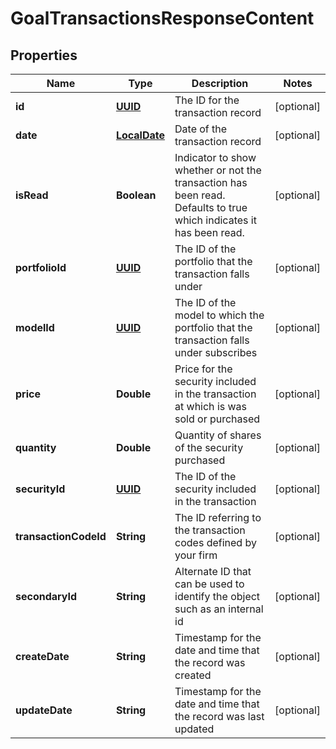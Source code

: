 
# GoalTransactionsResponseContent

## Properties
Name | Type | Description | Notes
------------ | ------------- | ------------- | -------------
**id** | [**UUID**](UUID.md) | The ID for the transaction record |  [optional]
**date** | [**LocalDate**](LocalDate.md) | Date of the transaction record |  [optional]
**isRead** | **Boolean** | Indicator to show whether or not the transaction has been read. Defaults to true which indicates it has been read. |  [optional]
**portfolioId** | [**UUID**](UUID.md) | The ID of the portfolio that the transaction falls under |  [optional]
**modelId** | [**UUID**](UUID.md) | The ID of the model to which the portfolio that the transaction falls under subscribes |  [optional]
**price** | **Double** | Price for the security included in the transaction at which is was sold or purchased |  [optional]
**quantity** | **Double** | Quantity of shares of the security purchased |  [optional]
**securityId** | [**UUID**](UUID.md) | The ID of the security included in the transaction |  [optional]
**transactionCodeId** | **String** | The ID referring to the transaction codes defined by your firm |  [optional]
**secondaryId** | **String** | Alternate ID that can be used to identify the object such as an internal id |  [optional]
**createDate** | **String** | Timestamp for the date and time that the record was created |  [optional]
**updateDate** | **String** | Timestamp for the date and time that the record was last updated |  [optional]




